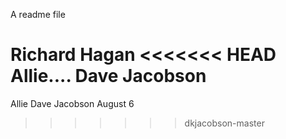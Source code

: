 
A readme file

Richard Hagan
<<<<<<< HEAD
Allie....
Dave Jacobson
=======
Allie
Dave Jacobson August 6
>>>>>>> dkjacobson-master
